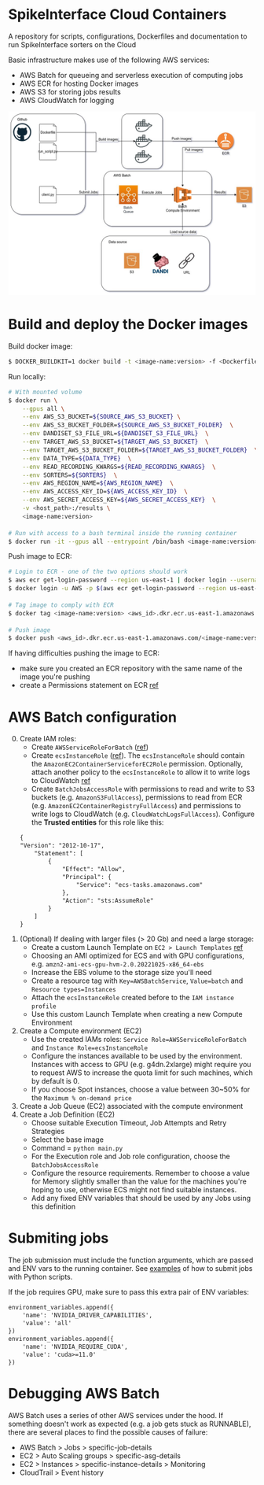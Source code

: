 # SpikeInterface Cloud Containers

A repository for scripts, configurations, Dockerfiles and documentation to run SpikeInterface sorters on the Cloud


Basic infrastructure makes use of the following AWS services:
- AWS Batch for queueing and serverless execution of computing jobs
- AWS ECR for hosting Docker images
- AWS S3 for storing jobs results
- AWS CloudWatch for logging

![infrastructure](media/diagram.jpg)


# Build and deploy the Docker images

Build docker image:
```bash
$ DOCKER_BUILDKIT=1 docker build -t <image-name:version> -f <Dockerfile_name> .
```

Run locally:
```bash
# With mounted volume
$ docker run \
    --gpus all \
    --env AWS_S3_BUCKET=${SOURCE_AWS_S3_BUCKET} \
    --env AWS_S3_BUCKET_FOLDER=${SOURCE_AWS_S3_BUCKET_FOLDER}  \
    --env DANDISET_S3_FILE_URL=${DANDISET_S3_FILE_URL}  \
    --env TARGET_AWS_S3_BUCKET=${TARGET_AWS_S3_BUCKET}  \
    --env TARGET_AWS_S3_BUCKET_FOLDER=${TARGET_AWS_S3_BUCKET_FOLDER}  \
    --env DATA_TYPE=${DATA_TYPE}  \
    --env READ_RECORDING_KWARGS=${READ_RECORDING_KWARGS}  \
    --env SORTERS=${SORTERS}  \
    --env AWS_REGION_NAME=${AWS_REGION_NAME}  \
    --env AWS_ACCESS_KEY_ID=${AWS_ACCESS_KEY_ID}  \
    --env AWS_SECRET_ACCESS_KEY=${AWS_SECRET_ACCESS_KEY}  \
    -v <host_path>:/results \
    <image-name:version>

# Run with access to a bash terminal inside the running container
$ docker run -it --gpus all --entrypoint /bin/bash <image-name:version>
```

Push image to ECR:
```bash
# Login to ECR - one of the two options should work
$ aws ecr get-login-password --region us-east-1 | docker login --username AWS --password-stdin <aws_id>.dkr.ecr.us-east-1.amazonaws.com
$ docker login -u AWS -p $(aws ecr get-login-password --region us-east-1) <aws_id>.dkr.ecr.us-east-1.amazonaws.com

# Tag image to comply with ECR
$ docker tag <image-name:version> <aws_id>.dkr.ecr.us-east-1.amazonaws.com/<image-name:version>

# Push image
$ docker push <aws_id>.dkr.ecr.us-east-1.amazonaws.com/<image-name:version>
```

If having difficulties pushing the image to ECR:
- make sure you created an ECR repository with the same name of the image you're pushing
- create a Permissions statement on ECR [ref](https://stackoverflow.com/a/72621029/11483674)

# AWS Batch configuration

0. Create IAM roles:
    - Create `AWSServiceRoleForBatch` ([ref](https://docs.aws.amazon.com/batch/latest/userguide/service_IAM_role.html)) 
    - Create `ecsInstanceRole` ([ref](https://docs.aws.amazon.com/batch/latest/userguide/instance_IAM_role.html)). The `ecsInstanceRole` should contain the `AmazonEC2ContainerServiceforEC2Role` permission. Optionally, attach another policy to the `ecsInstanceRole` to allow it to write logs to CloudWatch [ref](https://docs.aws.amazon.com/batch/latest/userguide/using_cloudwatch_logs.html)
    - Create `BatchJobsAccessRole` with permissions to read and write to S3 buckets (e.g. `AmazonS3FullAccess`), permissions to read from ECR (e.g. `AmazonEC2ContainerRegistryFullAccess`) and permissions to write logs to CloudWatch (e.g. `CloudWatchLogsFullAccess`). Configure the **Trusted entities** for this role like this:
    ```
    {
    "Version": "2012-10-17",
        "Statement": [
            {
                "Effect": "Allow",
                "Principal": {
                    "Service": "ecs-tasks.amazonaws.com"
                },
                "Action": "sts:AssumeRole"
            }
        ]
    }
    ```
1. (Optional) If dealing with larger files (> 20 Gb) and need a large storage:
    - Create a custom Launch Template on `EC2 > Launch Templates` [ref](https://docs.aws.amazon.com/batch/latest/userguide/launch-templates.html)
    - Choosing an AMI optimized for ECS and with GPU configurations, e.g. `amzn2-ami-ecs-gpu-hvm-2.0.20221025-x86_64-ebs`
    - Increase the EBS volume to the storage size you'll need
    - Create a resource tag with `Key=AWSBatchService`, `Value=batch` and `Resource types=Instances`
    - Attach the `ecsInstanceRole` created before to the `IAM instance profile`
    - Use this custom Launch Template when creating a new Compute Environment
2. Create a Compute environment (EC2)
    - Use the created IAMs roles: `Service Role=AWSServiceRoleForBatch` and `Instance Role=ecsInstanceRole`
    - Configure the instances available to be used by the environment. Instances with access to GPU (e.g. g4dn.2xlarge) might require you to request AWS to increase the quota limit for such machines, which by default is 0.
    - If you choose Spot instances, choose a value between 30~50% for the `Maximum % on-demand price`
3. Create a Job Queue (EC2) associated with the compute environment
4. Create a Job Definition (EC2)
    - Choose suitable Execution Timeout, Job Attempts and Retry Strategies
    - Select the base image
    - Command = `python main.py`
    - For the Execution role and Job role configuration, choose the `BatchJobsAccessRole`
    - Configure the resource requirements. Remember to choose a value for Memory slightly smaller than the value for the machines you're hoping to use, otherwise ECS might not find suitable instances.
    - Add any fixed ENV variables that should be used by any Jobs using this definition


# Submiting jobs

The job submission must include the function arguments, which are passed and ENV vars to the running container.
See [examples](https://github.com/catalystneuro/spikeinterface_cloud/tree/main/examples) of how to submit jobs with Python scripts.

If the job requires GPU, make sure to pass this extra pair of ENV variables:
```
environment_variables.append({
    'name': 'NVIDIA_DRIVER_CAPABILITIES',
    'value': 'all'
})
environment_variables.append({
    'name': 'NVIDIA_REQUIRE_CUDA',
    'value': 'cuda>=11.0'
})
```


# Debugging AWS Batch

AWS Batch uses a series of other AWS services under the hood. If something doesn't work as expected (e.g. a job gets stuck as RUNNABLE), there are several places to find the possible causes of failure:
- AWS Batch > Jobs > specific-job-details
- EC2 > Auto Scaling groups > specific-asg-details
- EC2 > Instances > specific-instance-details > Monitoring
- CloudTrail > Event history
